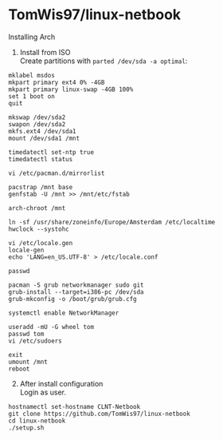 # TomWis97/linux-netbook
Installing Arch
1. Install from ISO   
Create partitions with `parted /dev/sda -a optimal`:
```
mklabel msdos
mkpart primary ext4 0% -4GB
mkpart primary linux-swap -4GB 100%
set 1 boot on
quit
```

```
mkswap /dev/sda2
swapon /dev/sda2
mkfs.ext4 /dev/sda1
mount /dev/sda1 /mnt

timedatectl set-ntp true
timedatectl status

vi /etc/pacman.d/mirrorlist

pacstrap /mnt base
genfstab -U /mnt >> /mnt/etc/fstab

arch-chroot /mnt

ln -sf /usr/share/zoneinfo/Europe/Amsterdam /etc/localtime
hwclock --systohc

vi /etc/locale.gen
locale-gen
echo 'LANG=en_US.UTF-8' > /etc/locale.conf

passwd

pacman -S grub networkmanager sudo git
grub-install --target=i386-pc /dev/sda
grub-mkconfig -o /boot/grub/grub.cfg

systemctl enable NetworkManager

useradd -mU -G wheel tom
passwd tom
vi /etc/sudoers

exit
umount /mnt
reboot
```

2. After install configuration   
Login as user.
```
hostnamectl set-hostname CLNT-Netbook
git clone https://github.com/TomWis97/linux-netbook
cd linux-netbook
./setup.sh
```
